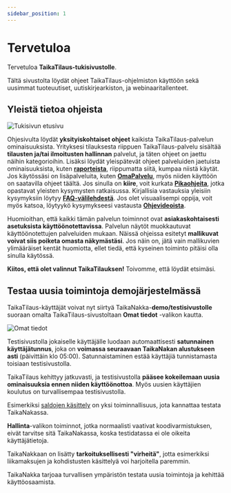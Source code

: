 ```yaml
---
sidebar_position: 1
---
```


# Tervetuloa

Tervetuloa **TaikaTilaus-tukisivustolle**.

Tältä sivustolta löydät ohjeet TaikaTilaus-ohjelmiston käyttöön sekä uusimmat tuoteuutiset, uutiskirjearkiston, ja webinaaritallenteet.

## Yleistä tietoa ohjeista

![Tukisivun etusivu](/img/ohjeet/tukiportaali.png)

Ohjesivulta löydät **yksityiskohtaiset ohjeet** kaikista TaikaTilaus-palvelun ominaisuuksista. Yrityksesi tilauksesta riippuen TaikaTilaus-palvelu sisältää **tilausten ja/tai ilmoitusten hallinnan** palvelut, ja täten ohjeet on jaettu näihin kategorioihin. Lisäksi löydät yleispätevät ohjeet palveluiden jaetuista ominaisuuksista, kuten <a href="/docs/ohjeet/yleiset_ominaisuudet/raportit">**raporteista**</a>, riippumatta siitä, kumpaa niistä käytät. Jos käytössäsi on lisäpalveluita, kuten <a href="/docs/ohjeet/omapalvelu">**OmaPalvelu**</a>, myös niiden käyttöön on saatavilla ohjeet täältä. Jos sinulla on **kiire**, voit kurkata <a href="/docs/category/pikaohjeet">**Pikaohjeita**</a>, jotka opastavat yleisten kysymysten ratkaisussa. Kirjallisia vastauksia yleisiin kysymyksiin löytyy <a href="/docs/category/faq">**FAQ-välilehdestä**</a>. Jos olet visuaalisempi oppija, voit myös katsoa, löytyykö kysymykseesi vastausta <a href="/docs/ohjevideot">**Ohjevideoista**</a>. 

Huomioithan, että kaikki tämän palvelun toiminnot ovat **asiakaskohtaisesti asetuksista käyttöönotettavissa**. Palvelun näytöt muokkautuvat käyttöönotettujen palveluiden mukaan. Näissä ohjeissa esitetyt **mallikuvat voivat siis poiketa omasta näkymästäsi**. Jos näin on, jätä vain mallikuvien ylimääräiset kentät huomiotta, ellet tiedä, että kyseinen toiminto pitäisi olla sinulla käytössä.

**Kiitos, että olet valinnut TaikaTilauksen!** Toivomme, että löydät etsimäsi.

## Testaa uusia toimintoja demojärjestelmässä

TaikaTilaus-käyttäjät voivat nyt siirtyä TaikaNakka-**demo/testisivustolle** suoraan omalta TaikaTilaus-sivustoltaan **Omat tiedot** -valikon kautta.

![Omat tiedot](/img/ohjeet/kayttajantiedot.png)

Testisivustolla jokaiselle käyttäjälle luodaan automaattisesti **satunnainen käyttäjätunnus**, joka on **voimassa seuraavaan TaikaNakan alustukseen asti** (päivittäin klo 05:00). Satunnaistaminen estää käyttäjiä tunnistamasta toisiaan testisivustolla.

TaikaTilaus kehittyy jatkuvasti, ja testisivustolla **pääsee kokeilemaan uusia ominaisuuksia ennen niiden käyttöönottoa**. Myös uusien käyttäjien koulutus on turvallisempaa testisivustolla.

Esimerkiksi [saldojen käsittely](/docs/ohjeet/yleiset_ominaisuudet/saldo) on yksi toiminnallisuus, jota kannattaa testata TaikaNakassa.

**Hallinta**-valikon toiminnot, jotka normaalisti vaativat koodivarmistuksen, eivät tarvitse sitä TaikaNakassa, koska testidatassa ei ole oikeita käyttäjätietoja.

TaikaNakkaan on lisätty **tarkoituksellisesti "virheitä"**, jotta esimerkiksi liikamaksujen ja kohdistusten käsittelyä voi harjoitella paremmin. 

TaikaNakka tarjoaa turvallisen ympäristön testata uusia toimintoja ja kehittää käyttöosaamista.